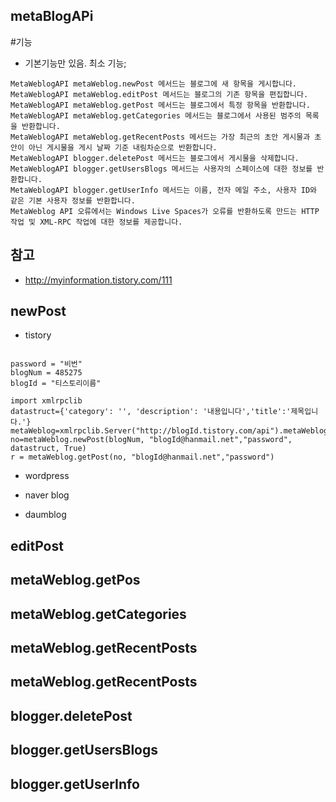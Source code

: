 ## metaBlogAPi

#기능 
- 기본기능만 있음. 최소 기능;
```
MetaWeblogAPI metaWeblog.newPost 메서드는 블로그에 새 항목을 게시합니다.
MetaWeblogAPI metaWeblog.editPost 메서드는 블로그의 기존 항목을 편집합니다.
MetaWeblogAPI metaWeblog.getPost 메서드는 블로그에서 특정 항목을 반환합니다.
MetaWeblogAPI metaWeblog.getCategories 메서드는 블로그에서 사용된 범주의 목록을 반환합니다.
MetaWeblogAPI metaWeblog.getRecentPosts 메서드는 가장 최근의 초안 게시물과 초안이 아닌 게시물을 게시 날짜 기준 내림차순으로 반환합니다.
MetaWeblogAPI blogger.deletePost 메서드는 블로그에서 게시물을 삭제합니다.
MetaWeblogAPI blogger.getUsersBlogs 메서드는 사용자의 스페이스에 대한 정보를 반환합니다.
MetaWeblogAPI blogger.getUserInfo 메서드는 이름, 전자 메일 주소, 사용자 ID와 같은 기본 사용자 정보를 반환합니다.
MetaWeblog API 오류에서는 Windows Live Spaces가 오류를 반환하도록 만드는 HTTP 작업 및 XML-RPC 작업에 대한 정보를 제공합니다.
```

## 참고 
- http://myinformation.tistory.com/111

## newPost
- tistory
```

password = "비번"
blogNum = 485275
blogId = "티스토리이름"

import xmlrpclib
datastruct={'category': '', 'description': '내용입니다','title':'제목입니다.'}
metaWeblog=xmlrpclib.Server("http://blogId.tistory.com/api").metaWeblog
no=metaWeblog.newPost(blogNum, "blogId@hanmail.net","password", datastruct, True)
r = metaWeblog.getPost(no, "blogId@hanmail.net","password")
```

- wordpress

- naver blog

- daumblog


## editPost
## metaWeblog.getPos
##  metaWeblog.getCategories
##  metaWeblog.getRecentPosts 
##  metaWeblog.getRecentPosts
##  blogger.deletePost
## blogger.getUsersBlogs
## blogger.getUserInfo
